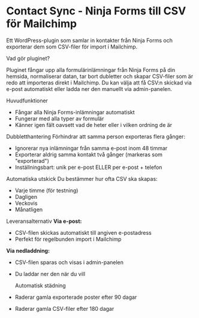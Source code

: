 # Contact Sync - Ninja Forms till CSV för Mailchimp

Ett WordPress-plugin som samlar in kontakter från Ninja Forms och exporterar dem som CSV-filer för import i Mailchimp.

Vad gör pluginet?

Pluginet fångar upp alla formulärinlämningar från Ninja Forms på din hemsida, normaliserar datan, tar bort dubletter och skapar CSV-filer som är redo att importeras direkt i Mailchimp. Du kan välja att få CSV:n skickad via e-post automatiskt eller ladda ner den manuellt via admin-panelen.

 Huvudfunktioner

- Fångar alla Ninja Forms-inlämningar automatiskt
- Fungerar med alla typer av formulär 
- Känner igen fält oavsett vad de heter eller i vilken ordning de är

 Dubbletthantering
Förhindrar att samma person exporteras flera gånger:
- Ignorerar nya inlämningar från samma e-post inom 48 timmar
- Exporterar aldrig samma kontakt två gånger (markeras som "exporterad")
- Inställningsbart: unik per e-post ELLER per e-post + telefon


 Automatiska utskick
Du bestämmer hur ofta CSV ska skapas:
- Varje timme (för testning)
- Dagligen
- Veckovis
- Månatligen

 Leveransalternativ
**Via e-post:**
- CSV-filen skickas automatiskt till angiven e-postadress
- Perfekt för regelbunden import i Mailchimp

**Via nedladdning:**
- CSV-filen sparas och visas i admin-panelen
- Du laddar ner den när du vill


  Automatisk städning
- Raderar gamla exporterade poster efter 90 dagar
- Raderar gamla CSV-filer efter 180 dagar






